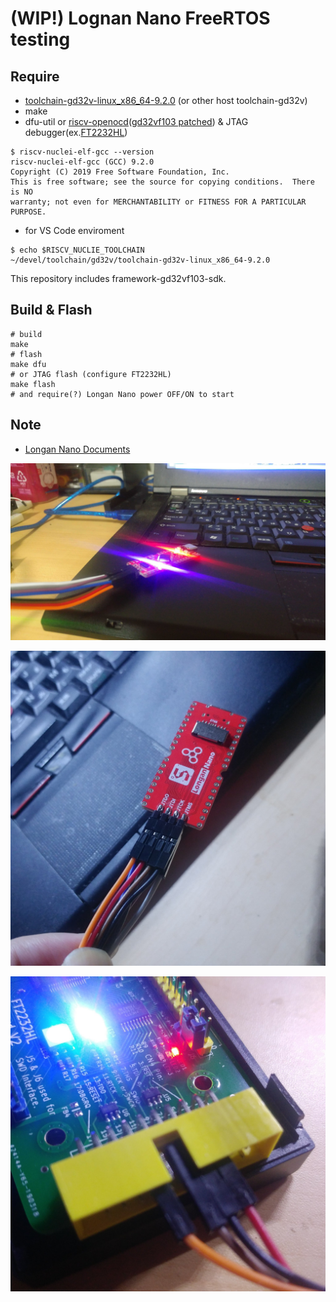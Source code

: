 # (WIP!) Lognan Nano FreeRTOS testing

## Require

* [toolchain-gd32v-linux_x86_64-9.2.0](https://dl.sipeed.com/LONGAN/platformio/dl-packages) (or other host toolchain-gd32v)
* make
* dfu-util or [riscv-openocd](https://github.com/riscv/riscv-openocd)([gd32vf103 patched](https://github.com/riscv/riscv-openocd/pull/399/files)) & JTAG debugger(ex.[FT2232HL](https://github.com/arm8686/FT2232HL-Board))

```shell
$ riscv-nuclei-elf-gcc --version
riscv-nuclei-elf-gcc (GCC) 9.2.0
Copyright (C) 2019 Free Software Foundation, Inc.
This is free software; see the source for copying conditions.  There is NO
warranty; not even for MERCHANTABILITY or FITNESS FOR A PARTICULAR PURPOSE.
```

* for VS Code enviroment

```shell
$ echo $RISCV_NUCLIE_TOOLCHAIN
~/devel/toolchain/gd32v/toolchain-gd32v-linux_x86_64-9.2.0
```

This repository includes framework-gd32vf103-sdk.

## Build & Flash

```shell
# build
make
# flash
make dfu
# or JTAG flash (configure FT2232HL)
make flash
# and require(?) Longan Nano power OFF/ON to start
```

## Note

* [Longan Nano Documents](https://dl.sipeed.com/LONGAN/Nano/DOC)

![Longan Nano](https://raw.githubusercontent.com/h1romas4/longan-nano-freertos/master/docs/img00438.jpg)

![Longan Nano](https://raw.githubusercontent.com/h1romas4/longan-nano-freertos/master/docs/ft2232hl-02.jpg)

![Longan Nano](https://raw.githubusercontent.com/h1romas4/longan-nano-freertos/master/docs/ft2232hl-01.jpg)
